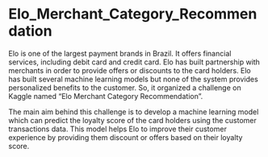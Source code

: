 # Elo_Merchant_Category_Recommendation

Elo is one of the largest payment brands in Brazil. It offers financial services, including debit card and credit card. 
Elo has built partnership with merchants in order to provide offers or discounts to the card holders. Elo has built several machine
learning models but none of the system provides personalized benefits to the customer. So, it organized a challenge on
Kaggle named “Elo Merchant Category Recommendation”.

The main aim behind this challenge is to develop a machine learning model which can predict the loyalty score of the card
holders using the customer transactions data. This model helps Elo to improve their customer experience by providing them
discount or offers based on their loyalty score.
